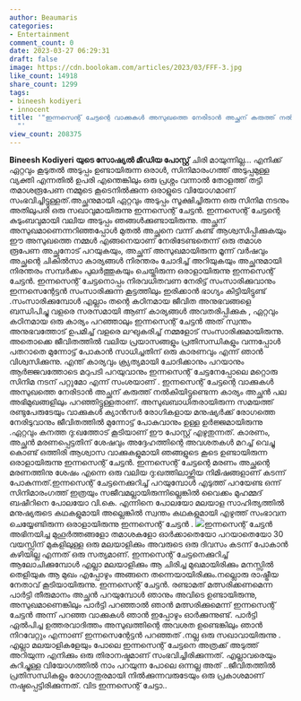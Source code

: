```yaml
---
author: Beaumaris
categories:
- Entertainment
comment_count: 0
date: 2023-03-27 06:29:31
draft: false
image: https://cdn.boolokam.com/articles/2023/03/FFF-3.jpg
like_count: 14918
share_count: 1299
tags:
- bineesh kodiyeri
- innocent
title: '"ഇന്നസെന്റ് ചേട്ടന്റെ വാക്കുകൾ അസുഖത്തെ നേരിടാൻ അച്ഛന് കരുത്ത് നൽകിയിരുന്നു
  "'
view_count: 208375
---
```


**Bineesh Kodiyeri യുടെ സോഷ്യൽ മീഡിയ പോസ്റ്റ്** ചിരി മായുന്നില്ല... എനിക്ക് ഏറ്റവും കൂടുതൽ അടുപ്പം ഉണ്ടായിരുന്ന ഒരാൾ, സിനിമാരംഗത്ത് അടുപ്പമുള്ള വ്യക്തി എന്നതിൽ ഉപരി എന്തെങ്കിലും ഒരു പ്രശ്നം വന്നാൽ തോളത്ത് തട്ടി തമാശരൂപേണ നമ്മുടെ കൂടെനിൽക്കുന്ന ഒരാളുടെ വിയോഗമാണ് സംഭവിച്ചിട്ടുള്ളത്.അച്ഛനുമായി ഏറ്റവും അടുപ്പം സൂക്ഷിച്ചിരുന്ന ഒരു സിനിമ നടനും അതിലുപരി ഒരു സഖാവുമായിരുന്നു ഇന്നസെന്റ് ചേട്ടൻ. ഇന്നസെന്റ് ചേട്ടന്റെ കുടുംബവുമായി വലിയ അടുപ്പം ഞങ്ങൾക്കുണ്ടായിരുന്നു. അച്ഛന് അസുഖമാണെന്നറിഞ്ഞപ്പോൾ മുതൽ അച്ഛനെ വന്ന് കണ്ട് ആശ്വസിപ്പിക്കുകയും ഈ അസുഖത്തെ നമ്മൾ എങ്ങനെയാണ് നേരിടേണ്ടതെന്ന് ഒരു തമാശ രൂപേണ അച്ഛനോട് പറയുകയും, അച്ഛന് അസുഖമായിരുന്ന മൂന്ന് വർഷവും അച്ഛന്റെ ചികിൽസാ കാര്യങ്ങൾ നിരന്തരം ചോദിച്ച് അറിയുകയും അച്ഛനുമായി നിരന്തരം സമ്പർക്കം പുലർത്തുകയും ചെയ്തിരുന്ന ഒരാളായിരുന്നു ഇന്നസെന്റ് ചേട്ടൻ. ഇന്നസെന്റ് ചേട്ടനൊപ്പം നിരവധിതവണ നേരിട്ട് സംസാരിക്കുവാനും ഇന്നസെന്റേട്ടൻ സംസാരിക്കുന്ന കൂട്ടത്തിലും ഇരിക്കാൻ ഭാഗ്യം കിട്ടിയിട്ടുണ്ട് .സംസാരിക്കുമ്പോൾ എല്ലാം തന്റെ കഠിനമായ ജീവിത അനുഭവങ്ങളെ ബന്ധിപിച്ചു വളരെ സരസമായി ആണ് കാര്യങ്ങൾ അവതരിപ്പിക്കുക , ഏറ്റവും കഠിനമായ ഒരു കാര്യം പറഞ്ഞാലും ഇന്നസെന്റ് ചേട്ടൻ അത് സ്വന്തം അനുഭവത്തോട് ഉപമിച്ച് വളരെ ലഘുകരിച്ച് നമ്മളോട് സംസാരിക്കുമായിരുന്നു. അതൊക്കെ ജീവിതത്തിൽ വലിയ പ്രയാസങ്ങളും പ്രതിസന്ധികളും വന്നപ്പോൾ പതറാതെ മുന്നോട്ട് പോകാൻ സാധിച്ചതിന് ഒരു കാരണവും എന്ന് ഞാൻ വിശ്വസിക്കുന്നു. എന്ത് കാര്യവും ക്ര്യത്യമായി ചോദിക്കാനും പറയാനും ആർജ്ജവത്തോടെ മറുപടി പറയുവാനും ഇന്നസെന്റ് ചേട്ടനേപ്പോലെ മറ്റൊരു സിനിമ നടന് പറ്റുമോ എന്ന് സംശയാണ് . ഇന്നസെന്റ് ചേട്ടന്റെ വാക്കുകൾ അസുഖത്തെ നേരിടാൻ അച്ഛന് കരുത്ത് നൽകിയിട്ടുണ്ടെന്ന കാര്യം അച്ഛൻ പല അഭിമുഖങ്ങളിലും പറഞ്ഞിട്ടുള്ളതാണ്. അസുഖബാധിതരായിരുന്ന സമയത്ത് രണ്ടുപേരുടേയും വാക്കുകൾ ക്യാൻസർ രോഗികളായ മനുഷ്യർക്ക് രോഗത്തെ നേരിടുവാനും ജീവിതത്തിൽ മുന്നോട്ട് പോകുവാനും ഉള്ള ഉർജ്ജമായിരുന്നു .ഏറ്റവും കനത്ത ദു:ഖത്തോട് കൂടിയാണ് ഈ പോസ്റ്റ് എഴുതുന്നത്. കാരണം, അച്ഛൻ മരണപ്പെട്ടതിന് ശേഷവും അദ്ദേഹത്തിന്റെ അവശതകൾ മറച്ച് വെച്ചു കൊണ്ട് ഒത്തിരി ആശ്വാസ വാക്കുകളുമായി ഞങ്ങളുടെ കൂടെ ഉണ്ടായിരുന്ന ഒരാളായിരുന്നു ഇന്നസെന്റ് ചേട്ടൻ. ഇന്നസെന്റ് ചേട്ടന്റെ മരണം അച്ഛന്റെ മരണത്തിനു ശേഷം എന്നെ ഒരു വലിയ ദു:ഖത്തിലാഴ്ത്തിയ നിമിഷങ്ങളാണ് കടന്ന് പോകുന്നത്.ഇന്നസെന്റ് ചേട്ടനെക്കുറിച്ച് പറയുമ്പോൾ എടുത്ത് പറയേണ്ട ഒന്ന് സിനിമാരംഗത്ത് ഇത്രയും സജീവമല്ലായിരുന്നില്ലെങ്കിൽ വൈക്കം മുഹമ്മദ് ബഷീറിനെ പോലയോ വി.കെ. എന്നിനെ പോലയോ മലയാള സാഹിത്യത്തിൽ മനുഷ്യരുടെ കഥകളുമായി അല്ലെങ്കിൽ സ്വന്തം കഥകളുമായി എഴുത്ത് സംഭാവന ചെയ്യേണ്ടിരുന്ന ഒരാളായിരുന്നു ഇന്നസെന്റ് ചേട്ടൻ . ![](https://cdn.boolokam.com/articles/2023/03/FFF-3.jpg)ഇന്നസെന്റ് ചേട്ടൻ അഭിനയിച്ച മുഹൂർത്തങ്ങളോ തമാശകളോ ഓർക്കാതെയോ പറയാതെയോ 30 വയസ്സിന് മുകളിലുള്ള ഒരു മലയാളിക്കും അവരുടെ ഒരു ദിവസം കടന്ന് പോകാൻ കഴിയില്ല എന്നത് ഒരു സത്യമാണ്. ഇന്നസെന്റ് ചേട്ടനെക്കുറിച്ച് ആലോചിക്കുമ്പോൾ എല്ലാ മലയാളിക്കും ആ ചിരിച്ച മുഖമായിരിക്കും മനസ്സിൽ തെളിയുക ആ മുഖം എപ്പോഴും അങ്ങനെ തന്നെയായിരിക്കും.നല്ലൊരു രാഷ്ട്രീയ നേതാവ് കൂടിയായിരുന്നു. ഇന്നസെന്റ് ചേട്ടൻ. രണ്ടാമത് മത്സരിക്കണമെന്ന പാർട്ടി തീരുമാനം അച്ഛൻ പറയുമ്പോൾ ഞാനും അവിടെ ഉണ്ടായിരുന്നു, അസുഖമാണെങ്കിലും പാർട്ടി പറഞ്ഞാൽ ഞാൻ മത്സരിക്കുമെന്ന് ഇന്നസെന്റ് ചേട്ടൻ അന്ന് പറഞ്ഞ വാക്കുകൾ ഞാൻ ഇപ്പോഴും ഓർക്കുന്നുണ്ട്. പാർട്ടി ഏൽപിച്ച ഉത്തരവാദിത്തം അസുഖത്തിന്റെ അവശത ഉണ്ടെങ്കിലും ഞാൻ നിറവേറ്റും എന്നാണ് ഇന്നസെന്റേട്ടൻ പറഞ്ഞത് .നല്ല ഒരു സഖാവായിരുന്നു . എല്ലാ മലയാളികളേയും പോലെ ഇന്നസെന്റ് ചേട്ടനെ അത്രക്ക് അടുത്ത് അറിയുന്ന എനിക്കും ഒരു തിരാനഷ്ടമാണ് സംഭവിച്ചിരിക്കുന്നത്. എല്ലാവരെയും കുറിച്ചുള്ള വിയോഗത്തിൽ നാം പറയുന്ന പോലെ ഒന്നല്ല അത് ..ജീവിതത്തിൽ പ്രതിസന്ധികളും രോഗാതുരമായി നിൽക്കുന്നവരുടേയും ഒരു പ്രകാശമാണ് നഷ്ടപ്പെട്ടിരിക്കുന്നത്. വിട ഇന്നസെന്റ് ചേട്ടാ..